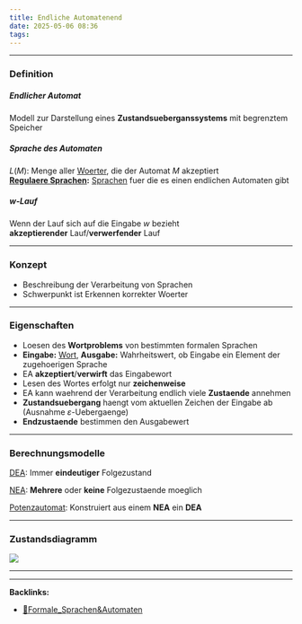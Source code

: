 ```yaml
---
title: Endliche Automatenend
date: 2025-05-06 08:36
tags: 
---
```


----

### Definition 
##### Endlicher Automat
Modell zur Darstellung eines **Zustandsueberganssystems** mit begrenztem Speicher


##### Sprache des Automaten
$L(M)$: Menge aller [Woerter](woerter), die der Automat $M$ akzeptiert\
**[Regulaere Sprachen](regulaere_sprachen):** [Sprachen](sprachen) fuer die es einen endlichen Automaten gibt

##### $w$-Lauf
Wenn der Lauf sich auf die Eingabe $w$ bezieht\
**akzeptierender** Lauf/**verwerfender** Lauf

---

### Konzept
- Beschreibung der Verarbeitung von Sprachen
- Schwerpunkt ist Erkennen korrekter Woerter

---

### Eigenschaften
- Loesen des **Wortproblems** von bestimmten formalen Sprachen
- **Eingabe:** [Wort](woerter), **Ausgabe:** Wahrheitswert, ob Eingabe ein Element der zugehoerigen Sprache
- EA **akzeptiert**/**verwirft** das Eingabewort
- Lesen des Wortes erfolgt nur **zeichenweise**
- EA kann waehrend der Verarbeitung endlich viele **Zustaende** annehmen
- **Zustandsuebergang** haengt vom aktuellen Zeichen der Eingabe ab (Ausnahme $\varepsilon$-Uebergaenge)
- **Endzustaende** bestimmen den Ausgabewert

---

### Berechnungsmodelle
[DEA](dea): Immer **eindeutiger** Folgezustand

[NEA](nea): **Mehrere** oder **keine** Folgezustaende moeglich

[Potenzautomat](potenzautomat): Konstruiert aus einem **NEA** ein **DEA**

---

### Zustandsdiagramm

![](img/ea_1.png)

----

----
**Backlinks:**
- [📂Formale_Sprachen&Automaten](📁Formale_Sprachen&Automaten)
